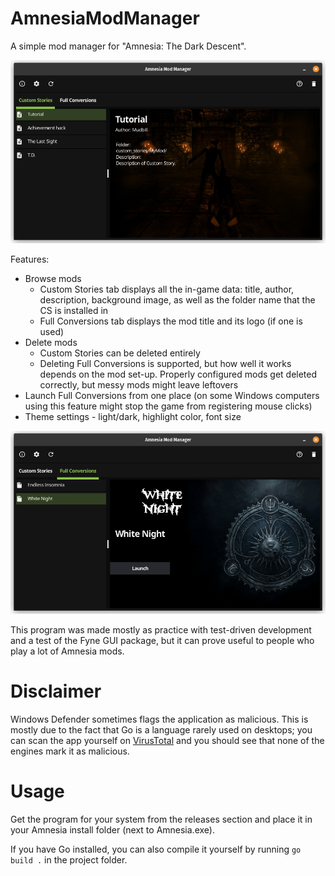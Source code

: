 # AmnesiaModManager
A simple mod manager for "Amnesia: The Dark Descent".

![](/assets/screenshot_01.png)

Features:
* Browse mods
  * Custom Stories tab displays all the in-game data: title, author, description, background image, as well as the folder name that the CS is installed in
  * Full Conversions tab displays the mod title and its logo (if one is used)
* Delete mods
  * Custom Stories can be deleted entirely
  * Deleting Full Conversions is supported, but how well it works depends on the mod set-up. Properly configured mods get deleted correctly, but messy mods might leave leftovers
* Launch Full Conversions from one place (on some Windows computers using this feature might stop the game from registering mouse clicks)
* Theme settings - light/dark, highlight color, font size

![](/assets/screenshot_02.png)

This program was made mostly as practice with test-driven development and a test of the Fyne GUI package,
but it can prove useful to people who play a lot of Amnesia mods.

# Disclaimer

Windows Defender sometimes flags the application as malicious.
This is mostly due to the fact that Go is a language rarely used on desktops; you can scan the app yourself on [VirusTotal](https://www.virustotal.com/gui/home/upload) and you should see that none of the engines mark it as malicious.

# Usage

Get the program for your system from the releases section and place it in your Amnesia install folder (next to Amnesia.exe). 

If you have Go installed, you can also compile it yourself by running `go build .` in the project folder.
